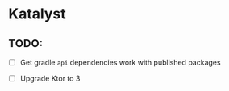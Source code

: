# Katalyst

## TODO:
 - [ ] Get gradle `api` dependencies work with published packages
 - [ ] Upgrade Ktor to 3
 
